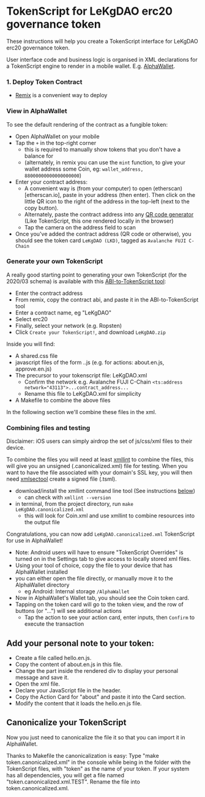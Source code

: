 # TokenScript for LeKgDAO erc20 governance token

These instructions will help you create a TokenScript interface for LeKgDAO erc20 governance token.

User interface code and business logic is organised in XML declarations for a TokenScript engine to render in a mobile wallet. E.g. [AlphaWallet](https://alphawallet.com/).


### 1. Deploy Token Contract

* [Remix](remix.ethereum.org) is a convenient way to deploy


### View in AlphaWallet

To see the default rendering of the contract as a fungible token:

* Open AlphaWallet on your mobile
* Tap the `+` in the top-right corner
  * this is required to manually show tokens that you don't have a balance for
  * (alternately, in remix you can use the `mint` function, to give your wallet address some Coin, eg: `wallet_address, 88000000000000000000`)
* Enter your contract address:
  * A convenient way is (from your computer) to open (etherscan)[etherscan.io], paste in your address (then enter). Then click on the little QR icon to the right of the address in the top-left (next to the copy button).
  * Alternately, paste the contract address into any [QR code generator](https://www.cssscript.com/demo/flexible-client-side-qr-code-generator/) (Like TokenScript, this one rendered locally in the browser)
  * Tap the camera on the address field to scan
* Once you've added the contract address (QR code or otherwise), you should see the token card `LeKgDAO (LKD)`, tagged as `Avalanche FUJI C-Chain`


### Generate your own TokenScript

A really good starting point to generating your own TokenScript (for the 2020/03 schema) is available with this [ABI-to-TokenScript tool](https://alphawallet.github.io/ABI-to-TokenScript/):

* Enter the contract address
* From remix, copy the contract abi, and paste it in the ABI-to-TokenScript tool
* Enter a contract name, eg "LeKgDAO"
* Select erc20 
* Finally, select your network (e.g. Ropsten)
* Click `Create your TokenScript!`, and download `LeKgDAO.zip`

Inside you will find:
* A shared.css file
* javascript files of the form <name>.<lang>.js (e.g. for actions: about.en.js, approve.en.js)
* The precursor to your tokenscript file: LeKgDAO.xml
  * Confirm the network e.g. Avalanche FUJI C-Chain `<ts:address network="43113">...contract_address...`
  * Rename this file to LeKgDAO.xml for simplicity
* A Makefile to combine the above files

In the following section we'll combine these files in the xml.


### Combining files and testing

Disclaimer: iOS users can simply airdrop the set of js/css/xml files to their device.

To combine the files you will need at least [xmllint](#xmllint) to combine the files, this will give you an unsigned (.canonicalized.xml) file for testing.
When you want to have the file associated with your domain's SSL key, you will then need [xmlsectool](#xmlsectool-optional-signing) create a signed file (.tsml).

* download/install the xmllint command line tool (See instructions [below](#xmllint))
  * can check with `xmllint --version`
* in terminal, from the project directory, run `make LeKgDAO.canonicalized.xml`
  * this will look for Coin.xml and use xmllint to combine resources into the output file

Congratulations, you can now add `LeKgDAO.canonicalized.xml` TokenScript for use in AlphaWallet!

* Note: Android users will have to ensure "TokenScript Overrides" is turned on in the Settings tab to give access to locally stored xml files.
* Using your tool of choice, copy the file to your device that has AlphaWallet installed
* you can either open the file directly, or manually move it to the AlphaWallet directory
  * eg Android: Internal storage `/AlphaWallet`
* Now in AlphaWallet's Wallet tab, you should see the Coin token card.
* Tapping on the token card will go to the token view, and the row of buttons (or "...") will see additional actions
  * Tap the action to see your action card, enter inputs, then `Confirm` to execute the transaction


## Add your personal note to your token:

* Create a file called hello.en.js.
* Copy the content of about.en.js in this file.
* Change the part inside the rendered div to display your personal message and save it.
* Open the xml file.
* Declare your JavaScript file in the header.
* Copy the Action Card for "about" and paste it into the Card section.
* Modify the content that it loads the hello.en.js file.

## Canonicalize your TokenScript

Now you just need to canonicalize the file it so that you can import it in AlphaWallet.

Thanks to Makefile the canonicalization is easy: Type "make token.canonicalized.xml" in the console while being in the folder with the TokenScript files, with "token" as the name of your token. If your system has all dependencies, you will get a file named "token.canonicalized.xml.TEST". Rename the file into token.canonicalized.xml.